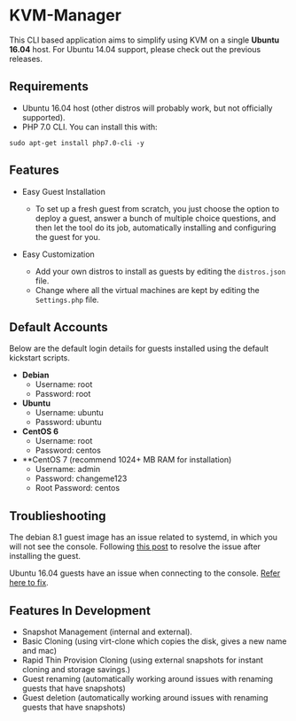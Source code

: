 KVM-Manager
=====================

This CLI based application aims to simplify using KVM on a single **Ubuntu 16.04**  host.  For Ubuntu 14.04 support, please check out the previous releases. 

## Requirements
* Ubuntu 16.04 host (other distros will probably work, but not officially supported).
* PHP 7.0 CLI. You can install this with:

```
sudo apt-get install php7.0-cli -y
```

## Features
* Easy Guest Installation 
	* To set up a fresh guest from scratch, you just choose the option to deploy a guest, answer a bunch of multiple choice questions, and then let the tool do its job, automatically installing and configuring the guest for you. 

* Easy Customization
	* Add your own distros to install as guests by editing the `distros.json` file. 
	* Change where all the virtual machines are kept by editing the `Settings.php` file. 


## Default Accounts
Below are the default login details for guests installed using the default kickstart scripts.

* **Debian**
    * Username: root
    * Password: root
* **Ubuntu**
    * Username: ubuntu
    * Password: ubuntu
* **CentOS 6**
    * Username: root
    * Password: centos
* **CentOS 7 (recommend 1024+ MB RAM for installation)
    * Username: admin
    * Password: changeme123
    * Root Password: centos


## Troublieshooting
The debian 8.1 guest image has an issue related to systemd, in which you will not see the console. Following [this post](https://unix.stackexchange.com/questions/203768/debian-8-kvm-guest-loading-initial-ramdisk) to resolve the issue after installing the guest.

Ubuntu 16.04 guests have an issue when connecting to the console. [Refer here to fix](http://unix.stackexchange.com/questions/288344/accessing-console-of-ubuntu-16-04-kvm-guest).

## Features In Development
* Snapshot Management (internal and external).
* Basic Cloning (using virt-clone which copies the disk, gives a new name and mac)
* Rapid Thin Provision Cloning (using external snapshots for instant cloning and storage savings.)
* Guest renaming (automatically working around issues with renaming guests that have snapshots)
* Guest deletion (automatically working around issues with renaming guests that have snapshots)